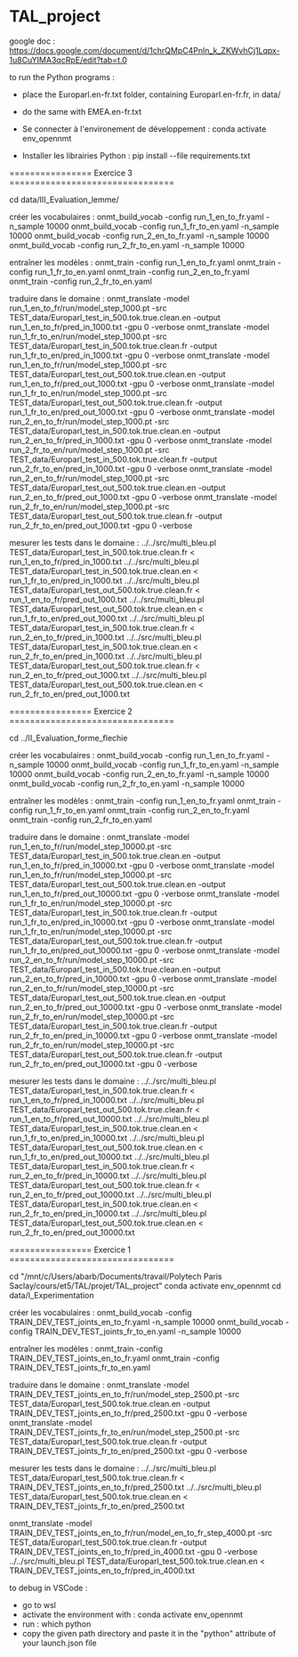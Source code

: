 # TAL_project


google doc : https://docs.google.com/document/d/1chrQMpC4Pnln_k_ZKWvhCj1Lqpx-1u8CuYIMA3qcRpE/edit?tab=t.0

to run the Python programs :
- place the Europarl.en-fr.txt folder, containing Europarl.en-fr.fr, in data/
- do the same with EMEA.en-fr.txt



- Se connecter à l'environement de développement :
conda activate env_opennmt

- Installer les librairies Python :
pip install --file requirements.txt


================ Exercice 3 ================================

cd data/III_Evaluation_lemme/

créer les vocabulaires :
onmt_build_vocab -config run_1_en_to_fr.yaml -n_sample 10000
onmt_build_vocab -config run_1_fr_to_en.yaml -n_sample 10000
onmt_build_vocab -config run_2_en_to_fr.yaml -n_sample 10000
onmt_build_vocab -config run_2_fr_to_en.yaml -n_sample 10000

entraîner les modèles :
onmt_train -config run_1_en_to_fr.yaml
onmt_train -config run_1_fr_to_en.yaml
onmt_train -config run_2_en_to_fr.yaml
onmt_train -config run_2_fr_to_en.yaml

traduire dans le domaine :
onmt_translate -model run_1_en_to_fr/run/model_step_1000.pt -src TEST_data/Europarl_test_in_500.tok.true.clean.en -output run_1_en_to_fr/pred_in_1000.txt -gpu 0 -verbose
onmt_translate -model run_1_fr_to_en/run/model_step_1000.pt -src TEST_data/Europarl_test_in_500.tok.true.clean.fr -output run_1_fr_to_en/pred_in_1000.txt -gpu 0 -verbose
onmt_translate -model run_1_en_to_fr/run/model_step_1000.pt -src TEST_data/Europarl_test_out_500.tok.true.clean.en -output run_1_en_to_fr/pred_out_1000.txt -gpu 0 -verbose
onmt_translate -model run_1_fr_to_en/run/model_step_1000.pt -src TEST_data/Europarl_test_out_500.tok.true.clean.fr -output run_1_fr_to_en/pred_out_1000.txt -gpu 0 -verbose
onmt_translate -model run_2_en_to_fr/run/model_step_1000.pt -src TEST_data/Europarl_test_in_500.tok.true.clean.en -output run_2_en_to_fr/pred_in_1000.txt -gpu 0 -verbose
onmt_translate -model run_2_fr_to_en/run/model_step_1000.pt -src TEST_data/Europarl_test_in_500.tok.true.clean.fr -output run_2_fr_to_en/pred_in_1000.txt -gpu 0 -verbose
onmt_translate -model run_2_en_to_fr/run/model_step_1000.pt -src TEST_data/Europarl_test_out_500.tok.true.clean.en -output run_2_en_to_fr/pred_out_1000.txt -gpu 0 -verbose
onmt_translate -model run_2_fr_to_en/run/model_step_1000.pt -src TEST_data/Europarl_test_out_500.tok.true.clean.fr -output run_2_fr_to_en/pred_out_1000.txt -gpu 0 -verbose

mesurer les tests dans le domaine :
../../src/multi_bleu.pl TEST_data/Europarl_test_in_500.tok.true.clean.fr < run_1_en_to_fr/pred_in_1000.txt
../../src/multi_bleu.pl TEST_data/Europarl_test_in_500.tok.true.clean.en < run_1_fr_to_en/pred_in_1000.txt
../../src/multi_bleu.pl TEST_data/Europarl_test_out_500.tok.true.clean.fr < run_1_en_to_fr/pred_out_1000.txt
../../src/multi_bleu.pl TEST_data/Europarl_test_out_500.tok.true.clean.en < run_1_fr_to_en/pred_out_1000.txt
../../src/multi_bleu.pl TEST_data/Europarl_test_in_500.tok.true.clean.fr < run_2_en_to_fr/pred_in_1000.txt
../../src/multi_bleu.pl TEST_data/Europarl_test_in_500.tok.true.clean.en < run_2_fr_to_en/pred_in_1000.txt
../../src/multi_bleu.pl TEST_data/Europarl_test_out_500.tok.true.clean.fr < run_2_en_to_fr/pred_out_1000.txt
../../src/multi_bleu.pl TEST_data/Europarl_test_out_500.tok.true.clean.en < run_2_fr_to_en/pred_out_1000.txt




================ Exercice 2 ================================

cd ../II_Evaluation_forme_flechie

créer les vocabulaires :
onmt_build_vocab -config run_1_en_to_fr.yaml -n_sample 10000
onmt_build_vocab -config run_1_fr_to_en.yaml -n_sample 10000
onmt_build_vocab -config run_2_en_to_fr.yaml -n_sample 10000
onmt_build_vocab -config run_2_fr_to_en.yaml -n_sample 10000

entraîner les modèles :
onmt_train -config run_1_en_to_fr.yaml
onmt_train -config run_1_fr_to_en.yaml
onmt_train -config run_2_en_to_fr.yaml
onmt_train -config run_2_fr_to_en.yaml

traduire dans le domaine :
onmt_translate -model run_1_en_to_fr/run/model_step_10000.pt -src TEST_data/Europarl_test_in_500.tok.true.clean.en -output run_1_en_to_fr/pred_in_10000.txt -gpu 0 -verbose
onmt_translate -model run_1_en_to_fr/run/model_step_10000.pt -src TEST_data/Europarl_test_out_500.tok.true.clean.en -output run_1_en_to_fr/pred_out_10000.txt -gpu 0 -verbose
onmt_translate -model run_1_fr_to_en/run/model_step_10000.pt -src TEST_data/Europarl_test_in_500.tok.true.clean.fr -output run_1_fr_to_en/pred_in_10000.txt -gpu 0 -verbose
onmt_translate -model run_1_fr_to_en/run/model_step_10000.pt -src TEST_data/Europarl_test_out_500.tok.true.clean.fr -output run_1_fr_to_en/pred_out_10000.txt -gpu 0 -verbose
onmt_translate -model run_2_en_to_fr/run/model_step_10000.pt -src TEST_data/Europarl_test_in_500.tok.true.clean.en -output run_2_en_to_fr/pred_in_10000.txt -gpu 0 -verbose
onmt_translate -model run_2_en_to_fr/run/model_step_10000.pt -src TEST_data/Europarl_test_out_500.tok.true.clean.en -output run_2_en_to_fr/pred_out_10000.txt -gpu 0 -verbose
onmt_translate -model run_2_fr_to_en/run/model_step_10000.pt -src TEST_data/Europarl_test_in_500.tok.true.clean.fr -output run_2_fr_to_en/pred_in_10000.txt -gpu 0 -verbose
onmt_translate -model run_2_fr_to_en/run/model_step_10000.pt -src TEST_data/Europarl_test_out_500.tok.true.clean.fr -output run_2_fr_to_en/pred_out_10000.txt -gpu 0 -verbose

mesurer les tests dans le domaine :
../../src/multi_bleu.pl TEST_data/Europarl_test_in_500.tok.true.clean.fr < run_1_en_to_fr/pred_in_10000.txt
../../src/multi_bleu.pl TEST_data/Europarl_test_out_500.tok.true.clean.fr < run_1_en_to_fr/pred_out_10000.txt
../../src/multi_bleu.pl TEST_data/Europarl_test_in_500.tok.true.clean.en < run_1_fr_to_en/pred_in_10000.txt
../../src/multi_bleu.pl TEST_data/Europarl_test_out_500.tok.true.clean.en < run_1_fr_to_en/pred_out_10000.txt
../../src/multi_bleu.pl TEST_data/Europarl_test_in_500.tok.true.clean.fr < run_2_en_to_fr/pred_in_10000.txt
../../src/multi_bleu.pl TEST_data/Europarl_test_out_500.tok.true.clean.fr < run_2_en_to_fr/pred_out_10000.txt
../../src/multi_bleu.pl TEST_data/Europarl_test_in_500.tok.true.clean.en < run_2_fr_to_en/pred_in_10000.txt
../../src/multi_bleu.pl TEST_data/Europarl_test_out_500.tok.true.clean.en < run_2_fr_to_en/pred_out_10000.txt



================ Exercice 1 ================================

cd "/mnt/c/Users/abarb/Documents/travail/Polytech Paris Saclay/cours/et5/TAL/projet/TAL_project"
conda activate env_opennmt
cd data/I_Experimentation

créer les vocabulaires :
onmt_build_vocab -config TRAIN_DEV_TEST_joints_en_to_fr.yaml -n_sample 10000
onmt_build_vocab -config TRAIN_DEV_TEST_joints_fr_to_en.yaml -n_sample 10000

entraîner les modèles :
onmt_train -config TRAIN_DEV_TEST_joints_en_to_fr.yaml
onmt_train -config TRAIN_DEV_TEST_joints_fr_to_en.yaml

traduire dans le domaine :
onmt_translate -model TRAIN_DEV_TEST_joints_en_to_fr/run/model_step_2500.pt -src TEST_data/Europarl_test_500.tok.true.clean.en -output TRAIN_DEV_TEST_joints_en_to_fr/pred_2500.txt -gpu 0 -verbose
onmt_translate -model TRAIN_DEV_TEST_joints_fr_to_en/run/model_step_2500.pt -src TEST_data/Europarl_test_500.tok.true.clean.fr -output TRAIN_DEV_TEST_joints_fr_to_en/pred_2500.txt -gpu 0 -verbose

mesurer les tests dans le domaine :
../../src/multi_bleu.pl TEST_data/Europarl_test_500.tok.true.clean.fr < TRAIN_DEV_TEST_joints_en_to_fr/pred_2500.txt
../../src/multi_bleu.pl TEST_data/Europarl_test_500.tok.true.clean.en < TRAIN_DEV_TEST_joints_fr_to_en/pred_2500.txt













onmt_translate -model TRAIN_DEV_TEST_joints_en_to_fr/run/model_en_to_fr_step_4000.pt -src TEST_data/Europarl_test_500.tok.true.clean.fr -output TRAIN_DEV_TEST_joints_en_to_fr/pred_in_4000.txt -gpu 0 -verbose
../../src/multi_bleu.pl TEST_data/Europarl_test_500.tok.true.clean.en < TRAIN_DEV_TEST_joints_en_to_fr/pred_in_4000.txt



to debug in VSCode :
- go to wsl
- activate the environment with : conda activate env_opennmt
- run : which python
- copy the given path directory and paste it in the "python" attribute of your launch.json file
